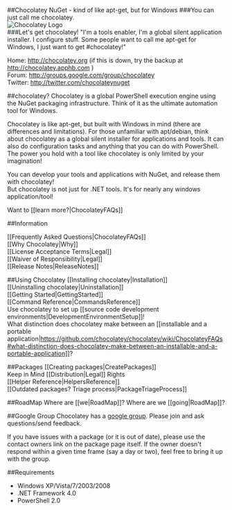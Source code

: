 ##Chocolatey NuGet - kind of like apt-get, but for Windows
###You can just call me chocolatey.  
![Chocolatey Logo](https://github.com/chocolatey/chocolatey/wiki/images/chocolateyicon.gif "Chocolatey")  
###Let's get chocolatey!
"I'm a tools enabler, I'm a global silent application installer. I configure stuff. Some people want to call me apt-get for Windows, I just want to get #chocolatey!"  
  
Home: http://chocolatey.org (if this is down, try the backup at http://chocolatey.apphb.com )  
Forum: http://groups.google.com/group/chocolatey  
Twitter: http://twitter.com/chocolateynuget  
  
##chocolatey?
Chocolatey is a global PowerShell execution engine using the NuGet packaging infrastructure. Think of it as the ultimate automation tool for Windows.  
  
Chocolatey is like apt-get, but built with Windows in mind (there are differences and limitations). For those unfamiliar with apt/debian, think about chocolatey as a global silent installer for applications and tools. It can also do configuration tasks and anything that you can do with PowerShell. The power you hold with a tool like chocolatey is only limited by your imagination!  
  
You can develop your tools and applications with NuGet, and release them with chocolatey!  
But chocolatey is not just for .NET tools. It's for nearly any windows application/tool!  

Want to [[learn more?|ChocolateyFAQs]]  

##Information

[[Frequently Asked Questions|ChocolateyFAQs]]  
[[Why Chocolatey|Why]]  
[[License Acceptance Terms|Legal]]  
[[Waiver of Responsibility|Legal]]  
[[Release Notes|ReleaseNotes]]

##Using Chocolatey
[[Installing chocolatey|Installation]]  
[[Uninstalling chocolatey|Uninstallation]]  
[[Getting Started|GettingStarted]]  
[[Command Reference|CommandsReference]]  
Use chocolatey to set up [[source code development environments|DevelopmentEnvironmentSetup]]!  
What distinction does chocolatey make between an [[installable and a portable application|https://github.com/chocolatey/chocolatey/wiki/ChocolateyFAQs#what-distinction-does-chocolatey-make-between-an-installable-and-a-portable-application]]?   
  
##Packages
[[Creating packages|CreatePackages]]  
Keep in Mind [[Distribution|Legal]] Rights  
[[Helper Reference|HelpersReference]]  
[[Outdated packages? Triage process|PackageTriageProcess]]
  
##RoadMap
Where are [[we|RoadMap]]? Where are we [[going|RoadMap]]?
  
##Google Group
Chocolatey has a [google group](http://groups.google.com/group/chocolatey). Please join and ask questions/send feedback.  
  
If you have issues with a package (or it is out of date), please use the contact owners link on the package page itself. If the owner doesn't respond within a given time frame (say a day or two), feel free to bring it up with the group.  
  
##Requirements
 * Windows XP/Vista/7/2003/2008  
 * .NET Framework 4.0  
 * PowerShell 2.0  